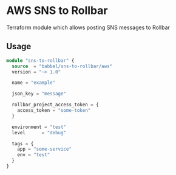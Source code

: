 # AWS SNS to Rollbar

Terraform module which allows posting SNS messages to Rollbar

## Usage

```tf
module "sns-to-rollbar" {
  source  = "babbel/sns-to-rollbar/aws"
  version = "~> 1.0"

  name = "example"

  json_key = "message"

  rollbar_project_access_token = {
    access_token = "some-token"
  }

  environment = "test"
  level      = "debug"

  tags = {
    app = "some-service"
    env = "test"
  }
}
```
